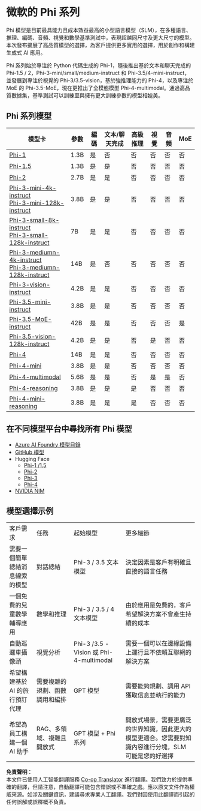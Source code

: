 <!--
CO_OP_TRANSLATOR_METADATA:
{
  "original_hash": "8ef41b679d85adc42be3e0cbee97f7f1",
  "translation_date": "2025-07-18T21:23:15+00:00",
  "source_file": "md/01.Introduction/01/01.PhiFamily.md",
  "language_code": "hk"
}
-->
# 微軟的 Phi 系列

Phi 模型是目前最具能力且成本效益最高的小型語言模型（SLM），在多種語言、推理、編碼、音頻、視覺和數學基準測試中，表現超越同尺寸及更大尺寸的模型。本次發布擴展了高品質模型的選擇，為客戶提供更多實用的選擇，用於創作和構建生成式 AI 應用。

Phi 系列始於專注於 Python 代碼生成的 Phi-1，隨後推出基於文本和聊天完成的 Phi-1.5 / 2，Phi-3-mini/small/medium-instruct 和 Phi-3.5/4-mini-instruct，並發展到專注於視覺的 Phi-3/3.5-vision，基於強推理能力的 Phi-4，以及專注於 MoE 的 Phi-3.5-MoE，現在更推出了全模態模型 Phi-4-multimodal。通過高品質數據集，基準測試可以訓練至與擁有更大訓練參數的模型相媲美。

## Phi 系列模型

<div style="font-size:8px">

| 模型卡 |參數|編碼|文本/聊天完成|高級推理| 視覺 | 音頻 | MoE
| - | -  | - | - |- |- |- |- |
|[Phi-1](https://huggingface.co/microsoft/phi-1)|1.3B| 是| 否 | 否 |否 |否 |否 |
|[Phi-1.5](https://huggingface.co/microsoft/phi-1_5)|1.3B| 是|是| 否 |否 |否 |否 |
|[Phi-2](https://huggingface.co/microsoft/phi-1_5)|2.7B| 是|是| 否 |否 |否 |否 |
|[Phi-3-mini-4k-instruct](https://huggingface.co/microsoft/Phi-3-mini-4k-instruct)<br/>[Phi-3-mini-128k-instruct](https://huggingface.co/microsoft/Phi-3-mini-128k-instruct)|3.8B| 是|是| 否 |否 |否 |否 |
|[Phi-3-small-8k-instruct](https://huggingface.co/microsoft/Phi-3-small-8k-instruct)<br/>[Phi-3-small-128k-instruct](https://huggingface.co/microsoft/Phi-3-small-128k-instruct)<br/>|7B| 是|是| 否 |否 |否 |否 |
|[Phi-3-mediumn-4k-instruct](https://huggingface.co/microsoft/Phi-3-medium-4k-instruct)<br>[Phi-3-mediumn-128k-instruct](https://huggingface.co/microsoft/Phi-3-medium-128k-instruct)|14B|是|否| 否 |否 |否 |否 |
|[Phi-3-vision-instruct](https://huggingface.co/microsoft/Phi-3-vision-128k-instruct)|4.2B|是|是|否 |否 |否 |否 |
|[Phi-3.5-mini-instruct](https://huggingface.co/microsoft/Phi-3.5-mini-instruct)|3.8B|是|是| 否 |否 |否 |否 |
|[Phi-3.5-MoE-instruct](https://huggingface.co/microsoft/Phi-3.5-MoE-instruct)|42B|是|是| 否 |否 |否 |是 |
|[Phi-3.5-vision-128k-instruct](https://huggingface.co/microsoft/Phi-3.5-vision-instruct)|4.2B|是|是| 否 |是 |否 |否 |
|[Phi-4](https://huggingface.co/microsoft/phi-4)|14B|是|是| 否 |否 |否 |否 |
|[Phi-4-mini](https://huggingface.co/microsoft/Phi-4-mini-instruct)|3.8B|是|是| 否 |否 |否 |否 |
|[Phi-4-multimodal](https://huggingface.co/microsoft/Phi-4-multimodal-instruct)|5.6B|是|是| 否 |是 |是 |否 |
|[Phi-4-reasoning](https://huggingface.co/microsoft/Phi-4-reasoning)|3.8B|是|是| 是 |否 |否 |否 |
|[Phi-4-mini-reasoning](https://huggingface.co/microsoft/Phi-4-mini-reasoning)|3.8B|是|是| 是 |否 |否 |否 |

</div>

## **在不同模型平台中尋找所有 Phi 模型**

- [Azure AI Foundry 模型目錄](https://ai.azure.com/explore/models?selectedCollection=phi)
- [GitHub 模型](https://github.com/marketplace?query=Phi&type=models)
- Hugging Face
  - [Phi-1 /1.5](https://huggingface.co/collections/microsoft/phi-1-6626e29134744e94e222d572)
  - [Phi-2](https://huggingface.co/microsoft/phi-2)
  - [Phi-3](https://huggingface.co/collections/microsoft/phi-3-6626e15e9585a200d2d761e3)
  - [Phi-4](https://huggingface.co/collections/microsoft/phi-4-677e9380e514feb5577a40e4) 
- [NVIDIA NIM](https://build.nvidia.com/search?q=Phi)

## 模型選擇示例

| | | | |
|-|-|-|-|
|客戶需求|任務|起始模型|更多細節|
|需要一個簡單總結消息線索的模型|對話總結|Phi-3 / 3.5 文本模型|決定因素是客戶有明確且直接的語言任務|
|一個免費的兒童數學輔導應用|數學和推理|Phi-3 / 3.5 / 4 文本模型|由於應用是免費的，客戶希望解決方案不會產生持續的成本|
|自動巡邏車攝像頭|視覺分析|Phi-3 /3.5 -Vision 或 Phi-4-multimodal|需要一個可以在邊緣設備上運行且不依賴互聯網的解決方案|
|希望構建基於 AI 的旅行預訂代理|需要複雜的規劃、函數調用和編排|GPT 模型|需要能夠規劃、調用 API 獲取信息並執行的能力|
|希望為員工構建一個 AI 助手|RAG、多領域、複雜且開放式|GPT 模型 + Phi 系列|開放式場景，需要更廣泛的世界知識，因此更大的模型更適合。您需要對知識內容進行分塊，SLM 可能是您的好選擇|

**免責聲明**：  
本文件已使用人工智能翻譯服務 [Co-op Translator](https://github.com/Azure/co-op-translator) 進行翻譯。我們致力於提供準確的翻譯，但請注意，自動翻譯可能包含錯誤或不準確之處。應以原文文件作為權威來源。如涉及關鍵資訊，建議尋求專業人工翻譯。我們對因使用此翻譯而引起的任何誤解或誤釋概不負責。